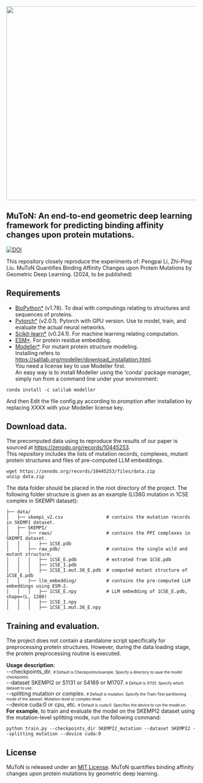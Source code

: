 <img src="https://github.com/zpliulab/MuToN/blob/main/logo.png" width=512/>

## MuToN: An end-to-end geometric deep learning framework for predicting binding affinity changes upon protein mutations.
[![DOI](https://zenodo.org/badge/DOI/10.5281/zenodo.10445253.svg)](https://doi.org/10.5281/zenodo.10445253)

This repository closely reproduce the experiments of:
Pengpai Li, Zhi-Ping Liu. MuToN Quantifies Binding Affinity Changes upon Protein Mutations by Geometric Deep Learning. (2024, to be published)
## Requirements
* [BioPython*](https://github.com/biopython/biopython) (v1.78). To deal with computings relating to structures and sequences of proteins.
* [Pytorch*](https://pytorch.org/) (v2.0.1). Pytorch with GPU version. Use to model, train, and evaluate the actual neural networks.
* [Scikit-learn*](https://scikit-learn.org/) (v0.24.1). For machine learning relating computation.
* [ESM*](https://github.com/facebookresearch/esm). For protein residue embedding.
* [Modeller*](https://salilab.org/modeller/). For mutant protein structure modeling.  
Installing refers to https://salilab.org/modeller/download_installation.html.  
You need a license key to use Modeller first.  
An easy way is to install Modeller using the 'conda' package manager, simply run from a command line under your environment:  
```
conda install -c salilab modeller
```
And then Edit the file config.py according to promption after installation by replacing XXXX with your Modeller license key.

## Download data.
The precomputed data using to reproduce the results of our paper is sourced at https://zenodo.org/records/10445253.  
This repository includes the lists of mutation records, complexes, mutant protein structures and files of pre-computed LLM embeddings.
```
wget https://zenodo.org/records/10445253/files/data.zip 
unzip data.zip
```
The data folder should be placed in the root directory of the project. 
The following folder structure is given as an example (LI38G mutation in 1CSE complex in SKEMPI dataset):
```
├── data/
│   ├── skempi_v2.csv                # contains the mutation records in SKEMPI dataset.
│   ├── SKEMPI/
│   │   ├── raws/                    # contains the PPI complexes in SKEMPI dataset.
│   │   │   ├── 1CSE.pdb
│   │   ├── raw_pdb/                 # contains the single wild and mutant structure.
│   │   │   ├── 1CSE_E.pdb           # extrated from 1CSE.pdb
│   │   │   ├── 1CSE_I.pdb
│   │   │   ├── 1CSE_I.mut.38_E.pdb  # computed mutant structure of 1CSE_E.pdb
│   │   ├── llm_embedding/           # contains the pre-computed LLM embeddings using ESM-2.
│   │   │   ├── 1CSE_E.npy           # LLM embedding of 1CSE_E.pdb, shape=(L, 1280)
│   │   │   ├── 1CSE_I.npy
│   │   │   ├── 1CSE_I.mut.38_E.npy

```
## Training and evaluation.

The project does not contain a standalone script specifically for preprocessing protein structures. 
However, during the data loading stage, the protein preprocessing routine is executed. 

**Usage description**:  
--checkpoints_dir. <font size=1>                           # Default is Checkpoints/example. Specify a directory to save the model checkpoints.</font>  
--dataset SKEMPI2 or S1131 or S4169 or M1707. <font size=1># Default is S1131. Specify which dataset to use. </font>  
--splitting mutation or complex. <font size=1>             # Default is mutation. Specify the Train-Test partitioning mode of the dataset. Mutation-level or complex-level. </font>   
--device cuda:0 or cpu, etc. <font size=1>                 # Default is cuda:0. Specifies the device to run the model on.  </font>  
**For example**, to train and evaluate the model on the SKEMPI2 dataset using the mutation-level splitting mode, run the following command:  
```
python train.py --checkpoints_dir SKEMPI2_mutation --dataset SKEMPI2 --splitting mutation --device cuda:0
```

## License
MuToN is released under an [MIT License](LICENSE).
MuToN quantifies binding affinity changes upon protein mutations by geometric deep learning.